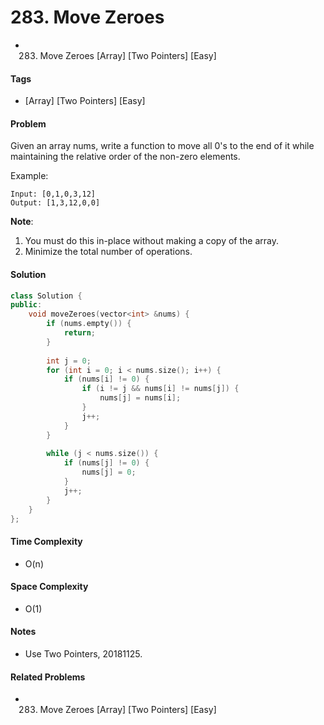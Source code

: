 # 283. Move Zeroes
- 283. Move Zeroes [Array] [Two Pointers] [Easy]

#### Tags
- [Array] [Two Pointers] [Easy]

#### Problem
Given an array nums, write a function to move all 0's to the end of it while maintaining the relative order of the non-zero elements.

Example:

    Input: [0,1,0,3,12]
    Output: [1,3,12,0,0]

**Note**:

1. You must do this in-place without making a copy of the array.
2. Minimize the total number of operations.

#### Solution
``` C++
class Solution {
public:
    void moveZeroes(vector<int> &nums) {
        if (nums.empty()) {
            return;
        }
        
        int j = 0;
        for (int i = 0; i < nums.size(); i++) {
            if (nums[i] != 0) {
                if (i != j && nums[i] != nums[j]) {
                    nums[j] = nums[i];
                }
                j++;
            }
        }
        
        while (j < nums.size()) {
            if (nums[j] != 0) {
                nums[j] = 0;
            }
            j++;
        }
    }
};
```

#### Time Complexity
- O(n)

#### Space Complexity
- O(1)

#### Notes
- Use Two Pointers, 20181125.

#### Related Problems
- 283. Move Zeroes [Array] [Two Pointers] [Easy]
